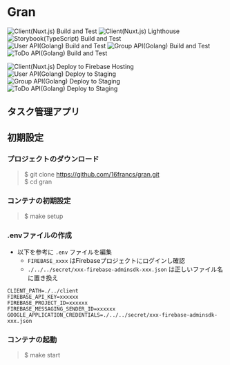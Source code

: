 # Gran

![Client(Nuxt.js) Build and Test](https://github.com/16francs/gran/workflows/Client(Nuxt.js)%20Build%20and%20Test/badge.svg)
![Client(Nuxt.js) Lighthouse](https://github.com/16francs/gran/workflows/Client(Nuxt.js)%20Lighthouse/badge.svg)  
![Storybook(TypeScript) Build and Test](https://github.com/16francs/gran/workflows/Storybook(TypeScript)%20Build%20and%20Test/badge.svg)  
![User API(Golang) Build and Test](https://github.com/16francs/gran/workflows/User%20API(Golang)%20Build%20and%20Test/badge.svg)
![Group API(Golang) Build and Test](https://github.com/16francs/gran/workflows/Group%20API(Golang)%20Build%20and%20Test/badge.svg)
![ToDo API(Golang) Build and Test](https://github.com/16francs/gran/workflows/ToDo%20API(Golang)%20Build%20and%20Test/badge.svg)

![Client(Nuxt.js) Deploy to Firebase Hosting](https://github.com/16francs/gran/workflows/Client(Nuxt.js)%20Deploy%20to%20Firebase%20Hosting/badge.svg)  
![User API(Golang) Deploy to Staging](https://github.com/16francs/gran/workflows/User%20API(Golang)%20Deploy%20to%20Staging/badge.svg)
![Group API(Golang) Deploy to Staging](https://github.com/16francs/gran/workflows/Group%20API(Golang)%20Deploy%20to%20Staging/badge.svg)
![ToDo API(Golang) Deploy to Staging](https://github.com/16francs/gran/workflows/ToDo%20API(Golang)%20Deploy%20to%20Staging/badge.svg)

## タスク管理アプリ

## 初期設定

### プロジェクトのダウンロード

> $ git clone https://github.com/16francs/gran.git  
> $ cd gran

### コンテナの初期設定

> $ make setup

### .envファイルの作成

* 以下を参考に `.env` ファイルを編集
  * `FIREBASE_xxxx` はFirebaseプロジェクトにログインし確認
  * `./../../secret/xxx-firebase-adminsdk-xxx.json` は正しいファイル名に置き換え

```env
CLIENT_PATH=./../client
FIREBASE_API_KEY=xxxxxx
FIREBASE_PROJECT_ID=xxxxxx
FIREBASE_MESSAGING_SENDER_ID=xxxxxx
GOOGLE_APPLICATION_CREDENTIALS=./../../secret/xxx-firebase-adminsdk-xxx.json
```

### コンテナの起動

> $ make start
